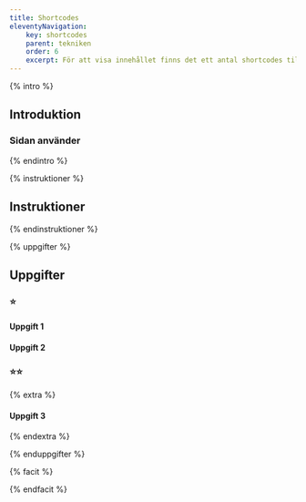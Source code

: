 ```yaml
---
title: Shortcodes
eleventyNavigation:
    key: shortcodes
    parent: tekniken
    order: 6
    excerpt: För att visa innehållet finns det ett antal shortcodes till hjälp
---
```


{% intro %}

## Introduktion

### Sidan använder

{% endintro %}

{% instruktioner %}

## Instruktioner

{% endinstruktioner %}

{% uppgifter %}

## Uppgifter

### ⭐

#### Uppgift 1

#### Uppgift 2

### ⭐⭐

{% extra %}

#### Uppgift 3

{% endextra %}

{% enduppgifter %}

{% facit %}

{% endfacit %}
